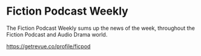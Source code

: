 # Fiction Podcast Weekly
The Fiction Podcast Weekly sums up the news of the week, throughout the Fiction Podcast and Audio Drama world.

https://getrevue.co/profile/ficpod
